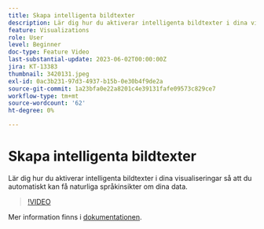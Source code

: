 ```yaml
---
title: Skapa intelligenta bildtexter
description: Lär dig hur du aktiverar intelligenta bildtexter i dina visualiseringar så att du automatiskt kan få naturliga språkinsikter om dina data.
feature: Visualizations
role: User
level: Beginner
doc-type: Feature Video
last-substantial-update: 2023-06-02T00:00:00Z
jira: KT-13383
thumbnail: 3420131.jpeg
exl-id: 0ac3b231-97d3-4937-b15b-0e30b4f9de2a
source-git-commit: 1a23bfa0e22a8201c4e39131fafe09573c829ce7
workflow-type: tm+mt
source-wordcount: '62'
ht-degree: 0%

---
```


# Skapa intelligenta bildtexter

Lär dig hur du aktiverar intelligenta bildtexter i dina visualiseringar så att du automatiskt kan få naturliga språkinsikter om dina data.

>[!VIDEO](https://video.tv.adobe.com/v/3420131/?learn=on)

Mer information finns i [dokumentationen](https://experienceleague.adobe.com/docs/analytics-platform/using/cja-workspace/visualizations/intelligent-captions.html?lang=sv-SE).

